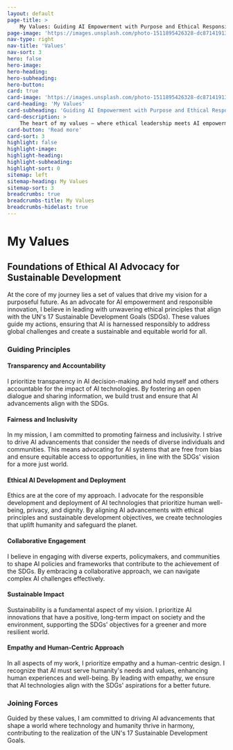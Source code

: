 ```yaml
---
layout: default
page-title: >
    My Values: Guiding AI Empowerment with Purpose and Ethical Responsibility
page-image: 'https://images.unsplash.com/photo-1511895426328-dc8714191300?ixlib=rb-4.0.3&ixid=M3wxMjA3fDB8MHxwaG90by1wYWdlfHx8fGVufDB8fHx8fA%3D%3D&auto=format&fit=crop&w=2070&q=80'
nav-type: right
nav-title: 'Values'
nav-sort: 3
hero: false
hero-image: 
hero-heading: 
hero-subheading: 
hero-button: 
card: true
card-image: 'https://images.unsplash.com/photo-1511895426328-dc8714191300?ixlib=rb-4.0.3&ixid=M3wxMjA3fDB8MHxwaG90by1wYWdlfHx8fGVufDB8fHx8fA%3D%3D&auto=format&fit=crop&w=2070&q=80'
card-heading: 'My Values'
card-subheading: 'Guiding AI Empowerment with Purpose and Ethical Responsibility'
card-description: >
    The heart of my values – where ethical leadership meets AI empowerment. Sustainability remains at the core of my vision, ensuring AI innovations leave a positive, lasting impact where fairness and inclusivity drive my passion for AI solutions that benefit society and the environment.
card-button: 'Read more'
card-sort: 3
highlight: false
highlight-image: 
highlight-heading: 
highlight-subheading: 
highlight-sort: 0
sitemap: left
sitemap-heading: My Values
sitemap-sort: 3
breadcrumbs: true
breadcrumbs-title: My Values
breadcrumbs-hidelast: true
---
```


# My Values

## Foundations of Ethical AI Advocacy for Sustainable Development

At the core of my journey lies a set of values that drive my vision for a purposeful future. As an advocate for AI empowerment and responsible innovation, I believe in leading with unwavering ethical principles that align with the UN's 17 Sustainable Development Goals (SDGs). These values guide my actions, ensuring that AI is harnessed responsibly to address global challenges and create a sustainable and equitable world for all.

### Guiding Principles

#### Transparency and Accountability

I prioritize transparency in AI decision-making and hold myself and others accountable for the impact of AI technologies. By fostering an open dialogue and sharing information, we build trust and ensure that AI advancements align with the SDGs.

#### Fairness and Inclusivity

In my mission, I am committed to promoting fairness and inclusivity. I strive to drive AI advancements that consider the needs of diverse individuals and communities. This means advocating for AI systems that are free from bias and ensure equitable access to opportunities, in line with the SDGs' vision for a more just world.

#### Ethical AI Development and Deployment

Ethics are at the core of my approach. I advocate for the responsible development and deployment of AI technologies that prioritize human well-being, privacy, and dignity. By aligning AI advancements with ethical principles and sustainable development objectives, we create technologies that uplift humanity and safeguard the planet.

#### Collaborative Engagement

I believe in engaging with diverse experts, policymakers, and communities to shape AI policies and frameworks that contribute to the achievement of the SDGs. By embracing a collaborative approach, we can navigate complex AI challenges effectively.

#### Sustainable Impact

Sustainability is a fundamental aspect of my vision. I prioritize AI innovations that have a positive, long-term impact on society and the environment, supporting the SDGs' objectives for a greener and more resilient world.

#### Empathy and Human-Centric Approach

In all aspects of my work, I prioritize empathy and a human-centric design. I recognize that AI must serve humanity's needs and values, enhancing human experiences and well-being. By leading with empathy, we ensure that AI technologies align with the SDGs' aspirations for a better future.

### Joining Forces

Guided by these values, I am committed to driving AI advancements that shape a world where technology and humanity thrive in harmony, contributing to the realization of the UN's 17 Sustainable Development Goals.

